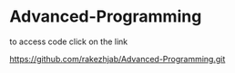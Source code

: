 # Advanced-Programming
 
 to access code click on the link
 
https://github.com/rakezhjab/Advanced-Programming.git


